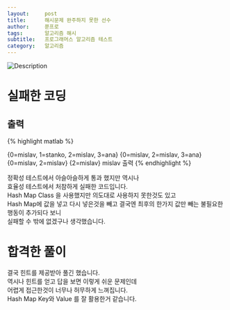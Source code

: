 ```yaml
---
layout:     post
title:      해시문제 완주하지 못한 선수
author:     쭌프로
tags:       알고리즘 해시
subtitle:   프로그래머스 알고리즘 테스트
category:   알고리즘
---
```


<!-- Start Writing Below in Markdown -->

![Description](https://alalstjr.github.io/jjunpro.github.io/img/ag-bg.png)

# 실패한 코딩

<script src="https://gist.github.com/alalstjr/9ed5d3e33e2be1ea91412dc54bc0c6b8.js"></script>

## 출력

{% highlight matlab %}

  {0=mislav, 1=stanko, 2=mislav, 3=ana}
  {0=mislav, 2=mislav, 3=ana}
  {0=mislav, 2=mislav}
  {2=mislav}
  mislav 출력
{% endhighlight %}

정확성 테스트에서 아슬아슬하게 통과 했지만 역시나 <br/>
효율성 테스트에서 처참하게 실패한 코드입니다. <br/>
Hash Map Class 을 사용했지만 의도대로 사용하지 못한것도 있고 <br/>
Hash Map에 값을 넣고 다시 넣은것을 빼고 결국엔 최후의 한가지 값만 빼는 불필요한 행동이 추가되다 보니 <br/>
실패할 수 밖에 없겠구나 생각했습니다. <br/>

# 합격한 풀이

<script src="https://gist.github.com/alalstjr/6ebe30316982d449e475209c11a6f06d.js"></script>

결국 힌트를 제공받아 풀긴 했습니다. <br/>
역시나 힌트를 얻고 답을 보면 이렇게 쉬운 문제인데 <br/>
어렵게 접근한것이 너무나 허무하게 느껴집니다. <br/>
Hash Map Key와 Value 를 잘 활용한거 같습니다.
